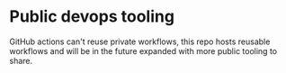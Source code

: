 # Public devops tooling

GitHub actions can't reuse private workflows, this repo hosts reusable workflows
and will be in the future expanded with more public tooling to share.
